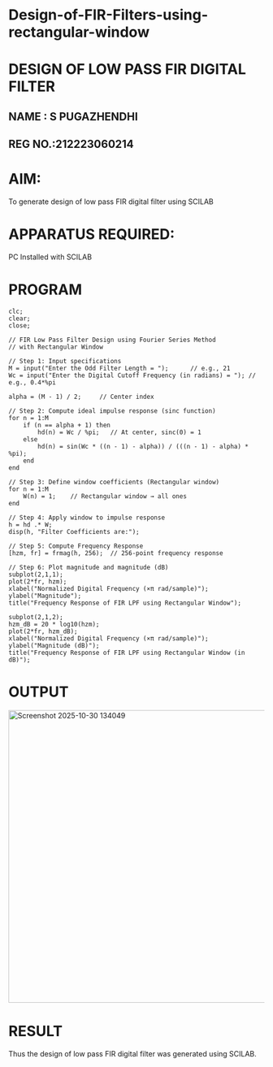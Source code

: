 # Design-of-FIR-Filters-using-rectangular-window
#          DESIGN OF LOW PASS FIR DIGITAL FILTER 
## NAME : S PUGAZHENDHI
## REG NO.:212223060214

# AIM: 
          
  To generate design of low pass FIR digital filter using SCILAB 

# APPARATUS REQUIRED: 

  PC Installed with SCILAB 

# PROGRAM 
```
clc;
clear;
close;

// FIR Low Pass Filter Design using Fourier Series Method
// with Rectangular Window

// Step 1: Input specifications
M = input("Enter the Odd Filter Length = ");      // e.g., 21
Wc = input("Enter the Digital Cutoff Frequency (in radians) = "); // e.g., 0.4*%pi

alpha = (M - 1) / 2;     // Center index

// Step 2: Compute ideal impulse response (sinc function)
for n = 1:M
    if (n == alpha + 1) then
        hd(n) = Wc / %pi;   // At center, sinc(0) = 1
    else
        hd(n) = sin(Wc * ((n - 1) - alpha)) / (((n - 1) - alpha) * %pi);
    end
end

// Step 3: Define window coefficients (Rectangular window)
for n = 1:M
    W(n) = 1;    // Rectangular window → all ones
end

// Step 4: Apply window to impulse response
h = hd .* W;
disp(h, "Filter Coefficients are:");

// Step 5: Compute Frequency Response
[hzm, fr] = frmag(h, 256);  // 256-point frequency response

// Step 6: Plot magnitude and magnitude (dB)
subplot(2,1,1);
plot(2*fr, hzm);
xlabel("Normalized Digital Frequency (×π rad/sample)");
ylabel("Magnitude");
title("Frequency Response of FIR LPF using Rectangular Window");

subplot(2,1,2);
hzm_dB = 20 * log10(hzm);
plot(2*fr, hzm_dB);
xlabel("Normalized Digital Frequency (×π rad/sample)");
ylabel("Magnitude (dB)");
title("Frequency Response of FIR LPF using Rectangular Window (in dB)");

```

# OUTPUT
<img width="764" height="576" alt="Screenshot 2025-10-30 134049" src="https://github.com/user-attachments/assets/8b33cd5b-7e66-497c-a290-9cbbc214ee43" />


# RESULT
Thus the design of low pass FIR digital filter was generated using SCILAB.

